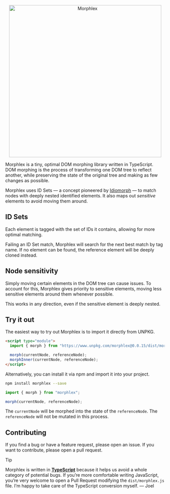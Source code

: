 <p align="center">
  <img src="https://github.com/phlex-ruby/morphlex/assets/246692/128ebe6a-bdf3-4b88-8a40-f29df64b3ac8" alt="Morphlex" width="481">
</p>

Morphlex is a tiny, optimal DOM morphing library written in TypeScript. DOM morphing is the process of transforming one DOM tree to reflect another, while preserving the state of the original tree and making as few changes as possible.

Morphlex uses ID Sets — a concept pioneered by [Idiomorph](https://github.com/bigskysoftware/idiomorph) — to match nodes with deeply nested identified elements. It also maps out _sensitive_ elements to avoid moving them around.

## ID Sets

Each element is tagged with the set of IDs it contains, allowing for more optimal matching.

Failing an ID Set match, Morphlex will search for the next best match by tag name. If no element can be found, the reference element will be deeply cloned instead.

## Node sensitivity

Simply moving certain elements in the DOM tree can cause issues. To account for this, Morphlex gives priority to sensitive elements, moving less sensitive elements around them whenever possible.

This works in any direction, even if the sensitive element is deeply nested.

## Try it out

The easiest way to try out Morphlex is to import it directly from UNPKG.

```html
<script type="module">
  import { morph } from "https://www.unpkg.com/morphlex@0.0.15/dist/morphlex.min.js";

  morph(currentNode, referenceNode);
  morphInner(currentNode, referenceNode);
</script>
```

Alternatively, you can install it via npm and import it into your project.

```bash
npm install morphlex --save
```

```javascript
import { morph } from "morphlex";

morph(currentNode, referenceNode);
```

The `currentNode` will be morphed into the state of the `referenceNode`. The `referenceNode` will not be mutated in this process.

## Contributing

If you find a bug or have a feature request, please open an issue. If you want to contribute, please open a pull request.

> [!TIP]
> Morphlex is written in **[TypeScript](https://www.typescriptlang.org)** because it helps us avoid a whole category of potential bugs. If you’re more comfortable writing JavaScript, you’re very welcome to open a Pull Request modifying the `dist/morphlex.js` file. I’m happy to take care of the TypeScript conversion myself. — Joel
